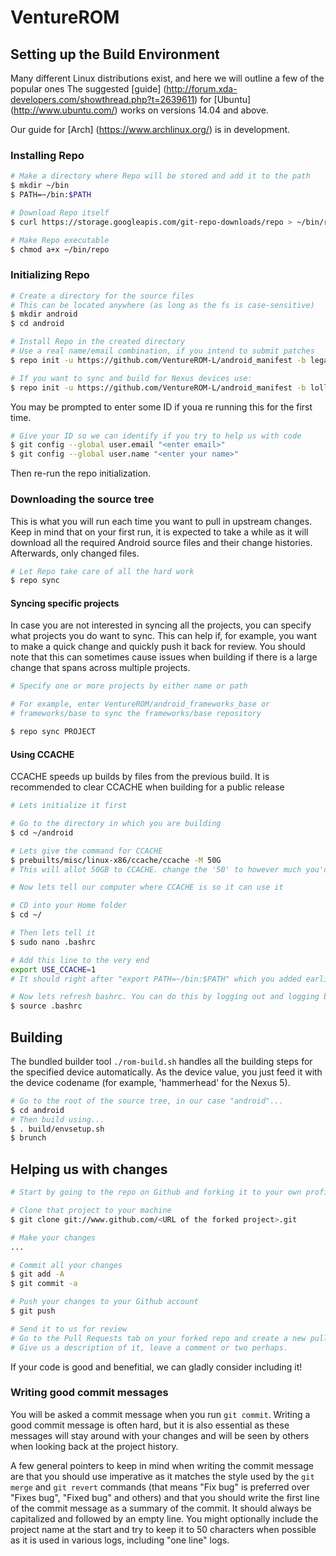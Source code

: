 # VentureROM #

## Setting up the Build Environment ##
Many different Linux distributions exist, and here we will outline a few of the popular ones
The suggested [guide] (http://forum.xda-developers.com/showthread.php?t=2639611) for [Ubuntu] (http://www.ubuntu.com/) works on versions 14.04 and above.

Our guide for [Arch] (https://www.archlinux.org/) is in development.

### Installing Repo ###

```bash
# Make a directory where Repo will be stored and add it to the path
$ mkdir ~/bin
$ PATH=~/bin:$PATH

# Download Repo itself
$ curl https://storage.googleapis.com/git-repo-downloads/repo > ~/bin/repo

# Make Repo executable
$ chmod a+x ~/bin/repo
```

### Initializing Repo ###

```bash
# Create a directory for the source files
# This can be located anywhere (as long as the fs is case-sensitive)
$ mkdir android
$ cd android

# Install Repo in the created directory
# Use a real name/email combination, if you intend to submit patches
$ repo init -u https://github.com/VentureROM-L/android_manifest -b legacy

# If you want to sync and build for Nexus devices use: 
$ repo init -u https://github.com/VentureROM-L/android_manifest -b lollipop
```

You may be prompted to enter some ID if youa re running this for the first time.
```bash
# Give your ID so we can identify if you try to help us with code
$ git config --global user.email "<enter email>"
$ git config --global user.name "<enter your name>"
```
Then re-run the repo initialization.

### Downloading the source tree ###

This is what you will run each time you want to pull in upstream changes. Keep in mind that on your
first run, it is expected to take a while as it will download all the required Android source files
and their change histories. Afterwards, only changed files.

```bash
# Let Repo take care of all the hard work
$ repo sync
```

#### Syncing specific projects ####

In case you are not interested in syncing all the projects, you can specify what projects you do
want to sync. This can help if, for example, you want to make a quick change and quickly push it
back for review. You should note that this can sometimes cause issues when building if there is
a large change that spans across multiple projects.

```bash
# Specify one or more projects by either name or path

# For example, enter VentureROM/android_frameworks_base or
# frameworks/base to sync the frameworks/base repository

$ repo sync PROJECT
```

#### Using CCACHE ####
CCACHE speeds up builds by files from the previous build. It is recommended to clear CCACHE when building for a public release
```bash
# Lets initialize it first

# Go to the directory in which you are building
$ cd ~/android

# Lets give the command for CCACHE
$ prebuilts/misc/linux-x86/ccache/ccache -M 50G
# This will allot 50GB to CCACHE. change the '50' to however much you'd want to give. At least 25 is recommended.

# Now lets tell our computer where CCACHE is so it can use it

# CD into your Home folder
$ cd ~/

# Then lets tell it
$ sudo nano .bashrc

# Add this line to the very end
export USE_CCACHE=1
# It should right after "export PATH=~/bin:$PATH" which you added earlier

# Now lets refresh bashrc. You can do this by logging out and logging back in, but who likes to do that?
$ source .bashrc
```

## Building ##

The bundled builder tool `./rom-build.sh` handles all the building steps for the specified device
automatically. As the device value, you just feed it with the device codename (for example,
'hammerhead' for the Nexus 5).

```bash
# Go to the root of the source tree, in our case "android"...
$ cd android
# Then build using...
$ . build/envsetup.sh
$ brunch
```


## Helping us with changes ##

```bash
# Start by going to the repo on Github and forking it to your own profile

# Clone that project to your machine
$ git clone git://www.github.com/<URL of the forked project>.git

# Make your changes
...

# Commit all your changes
$ git add -A
$ git commit -a

# Push your changes to your Github account
$ git push

# Send it to us for review
# Go to the Pull Requests tab on your forked repo and create a new pull request
# Give us a description of it, leave a comment or two perhaps.
```
If your code is good and benefitial, we can gladly consider including it!

### Writing good commit messages ###

You will be asked a commit message when you run `git commit`. Writing a good commit message is
often hard, but it is also essential as these messages will stay around with your changes and
will be seen by others when looking back at the project history.

A few general pointers to keep in mind when writing the commit message are that you should use
imperative as it matches the style used by the `git merge` and `git revert` commands (that means
"Fix bug" is preferred over "Fixes bug", "Fixed bug" and others) and that you should write the
first line of the commit message as a summary of the commit. It should always be capitalized and
followed by an empty line. You might optionally include the project name at the start and try to
keep it to 50 characters when possible as it is used in various logs, including "one line" logs.
